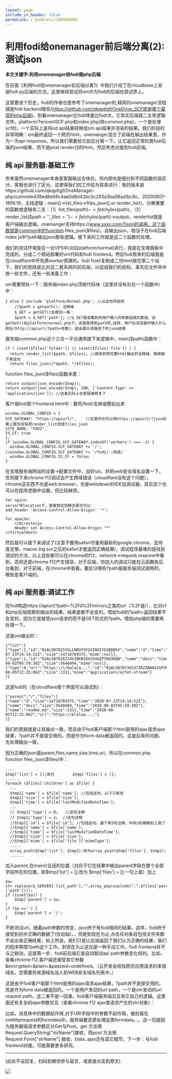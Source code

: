 ```yaml
---
layout: page
include_in_header: false
permalink: /_booklets/108304896/
---
```

利用fodi给onemanager前后端分离(2):测试json
=====

__本文关键字:利用onemanager给fodi做php后端__

在前面《利用fodi给onemanager前后端分离1》中我们介绍了在cloudbase上安装fodi py后端的方法，这里继续尝试将om作为fodi的后端也尝试弄上。

这里要说个历史，fodi的作者也是参考了onemanager的,精简的onemanager流程就是fodi backend那些(https://github.com/qkqpttgf/OneDrive_SCF即是那个最简的php后端)。别看onemanager比fodi体量比fodi大，它其实后端就二主体逻辑文件。platform/TencentSCF.php和index.php(转common.php)，一个是处理scf的，一个实际上是将od api结果转换成om api结果并渲染的结果。我们的目的非常明确：om最终返回一个网页html，onemanger混合了前端在输出结果里。作为一次api response，所以我们需要给它前后分离一下。让它返回正常的类fodi后端的json结果，而不是post render过的html，然后考虑对接到fodi前端。

纯 api 服务器:基础工作
-----

所幸虽然onemanager本身是客服输出合体的，但内部也是细分到不同函数的易区分，客服也进行了区分。这使得我们的工作较为容易进行：我的版本是https://github.com/qkqpttgf/OneManager-php/commite439ed8e68c4ae0d8d42bc5c293a3ba06aa1bc9c，20200607-1856.19，主线逻辑：main()->list_files->files_json(),or render_list()，分解重要的函数或逻辑有二支：（1）list_files($path)->fetch_files($path)，（2）render_list($path = '', $files = '')->fetch_files($path)->output，renderlist就是客户端输出逻辑。onemanger支持https://www.xxxx.com/?json的调用，这个函数就是common中的function files_json($files)，会输出json，相当于在fodi后端index.js中?path输出json那些逻辑。接下来的工作就是这二个函数的处理。

我们的测试环境是在一台VPS中(对应platform/normal)进行，我是在宝塔面板中完成的，分成二个网站部署好om代码和fodi frontend。然后fodi原来的后端我是在cloudflare中开免费worker搭建的。fodi front复制成二份html放在第二个站下，我们的思路是比对这二套系统的前后端，以促成我们的目标。事先在文件夹中放一些文件，还有一些准备工作：

om需要预处一下：服务端index.php顶层代码块（这里并没有处在一个函数中）中：

```
} else { include 'platform/Normal.php'; //从这句开始改
    //$path = getpath(); 注释掉
    $_GET = getGET()后面加一条：
    $path = $_GET['path']; //$_GET是收集到的用户输入的参数组成的数组，该getGet()在platform/normal.php下，这里是得到path项,这样，用户在浏览器中输入什么网址(http://apiurl/?path+参数)，就会展示该路径下的json结果
```

服务端common.php这个三合一平台通用接下来逻辑中，main($path)函数中：

```
if ( isset($files['folder']) || isset($files['file']) ) {
  return render_list($path, $files); //原来的带完整html输出的注释掉，换成接下来这句
  return files_json(/*$path, */$files);
```

function files_json($files)函数末尾：
```
return output(json_encode($tmp));
return output(json_encode($tmp), 200, ['Content-Type' => 'application/json']); //这条实际上在新版被修复了
```

客户端fodi那个frontend html中：要将/fodi/去掉或模拟出来

```
window.GLOBAL_CONFIG = {
SCF_GATEWAY: "https://apiurl/",    //这里你也可以用https://apiurl/?json如果上面你没有把render_list改成files_json
SITE_NAME: "FODI",
IS_CF: true
};
if (window.GLOBAL_CONFIG.SCF_GATEWAY.indexOf('workers') === -1) {
  window.GLOBAL_CONFIG.SCF_GATEWAY += '/';   //window.GLOBAL_CONFIG.SCF_GATEWAY += '/fodi/';改成/
  window.GLOBAL_CONFIG.IS_CF = false;
}
```

在宝塔服务端网站的设置->配置文件中，加好ssl，并把web安全域名设置一下，否则接下来chrome f12调试会产生跨域错误（cloudflare没有这个问题）。chrome这东西不光是web browser，也是webdever的IDE加调试器，其实这个也可以在程序逻辑中设置，但比较麻烦。

```
for nginx:
server块location下，直接放在伪静态里也可以
add_header 'Access-Control-Allow-Origin' '*';

for apache:
	</Directory>
	Header set Access-Control-Allow-Origin "*"
</VirtualHost>
```

然后就可以接下来调试了(注意不要用safari尽量用最新的google chrome，支持度足够，macos big sur之后的safari才能返回正确结果)，调试程序最难的是找到调试的方法，以上这些都可以在chrome的f12，network->request,respone中看到，否则还是chrome f12产生错误，对于后端，你加入的调试只能在云函数执后台看到，对于前端，在chrome中查看。要区分哪些?path是服务端测试调用的，哪些是客户端的。

纯 api 服务器:调试工作
-----

在fodi构造https://apiurl/?path=%2Fd%2Fmirrors之类的url（%2F是/），比对cf和php后端观察到输出的结果。结果是都不会变的。喂给fodi的?path=返回结果不会变的，因为它是接受json请求的而不是GET形式的?path。喂给php端的需要再处理一下。

这是om输出的：

```
{"list":[
{"type":1,"id":"01AL5B7D25YGLLNRUY5FG3INXIYG5BDB5V","name":"d","time":"2020-07-23T14:14:52Z","size":14716769375,"mime":null},
{"type":1,"id":"01AL5B7D26ZI4V2QKN35HJSUUZPTHQ3KQN","name":"docs","time":"2020-08-02T05:59:38Z","size":5640494,"mime":null},
{"type":0,"url":"https:\/\/balala...","id":"01AL5B7DY3H337ZRZ3BNAIUSPVR5RXLU2M","name":"readme.md","time":"2020-08-05T12:25:06Z","size":1311,"mime":"application\/octet-stream"}
]}
```

这是fodi的（在cloudflare那个界面可以调试到）：

```
{"parent":"/","files":[
{"name":"d","size":14716769375,"time":"2020-07-23T14:14:52Z"},
{"name":"docs","size":5640494,"time":"2020-08-02T05:59:38Z"},
{"name":"readme.md","size":1311,"time":"2020-08-05T12:25:06Z","url":"https://blalaa...."}
]}
```

我们的思路就是让其输出一致，而且由于fodi客户端那个html是用的ajax请求ajax结果，?path并不是提交用的。而是作为form data被返回的。这是后来的问题，先处理输出一致。

因为正确的json是parent,files,name,size,time,url，所以在common.php function files_json($files)中：

```
....
$tmp['list'] = [];改为        $tmp['files'] = [];
......
foreach ($files['children'] as $file) {
  ...
  $tmp1['name'] = $file['name']; //包括这句，以下三新加
  $tmp1['size'] = $file['size'];
  $tmp1['time'] = $file['lastModifiedDateTime'];
  ...
  // $tmp1['type'] = 0;   //这句注释
  // $tmp1['type'] = 1;  //这句注释
  //$tmp1['id'] = $file['id']; //包括这句。接下来5句注释，中间3句被移到上面了
  //$tmp1['name'] = $file['name'];
  //$tmp1['time'] = $file['lastModifiedDateTime'];
  //$tmp1['size'] = $file['size'];
  //$tmp1['mime'] = $file['file']['mimeType'];
  .....
  array_push($tmp['list'], $tmp1);改为array_push($tmp['files'], $tmp1);
  ......
```

加入parent,在main()合适的位置（对应于它在结果中输出parent字段在整个全部字段所在的位置，即$tmp['list'] = [];改为        $tmp['files'] = [];一句上面）加上

```
$a= str_replace($_SERVER['list_path'],"",array_pop(explode(":",$files['parentReference']['path'])));
if (isset($a)) { 
	$tmp['parent'] = $a;
}
if ($a =='') {
	$tmp['parent'] = '/';
}
```

不断测试url，随着path参数的改变，json终于有fodi相同的结果。这样，fodi终于接受到初步正确的数据了(仅初始)，，但是到现在为止,点击任何条目包括文件夹都不会出来正确结果，如上所说，我们只是让后端返回了我们认为正确的结果，我们的程序靠喂?path这个工作。到现在为止这仅是一种手动工作。fodi frontend并不与之联动，这是第一步，fodi前后端它是自动联动api path参数变化经的。比如，查看chrome f12,客户端还接受其它参数&encrypted=&plain=&passwd=undefined。（云开发会校验网页应用请求的来源域名，您需要将来源域名加入到WEB安全域名列表中。）

这是由于fodi客户端那个html是用的ajax请求ajax结果，?path并不是提交用的。而是作为form data被返回的。一个是用户发动的url path，一个是xhr发动的url request path，这二者不是一回事。fodi客户端服务端交互有它自己的逻辑。这里面还有复杂的ajax参数交互（查看chrome f12 ajax类请求产生的xhr对象）：

比如，消息体中的数据起作用,对于URI字段中的参数不起作用，被封装在xmlhttprequest的formdata中。服务端要还原处理这类formdata，，，这一切是因为服务器端请求参数区分Get与Post。get 方法用Request.QueryString["strName"]接收，而post 方法用Request.Form["strName"] 接收，blala..ajax还有其它细节。下一步：与fodi frontend对接。可能需要更多研究。

-----


(此处不设回复，扫码到微信参与留言，或直接点击到原文)

![](/p/108304896/qrcode.png)

<!-- Markdeep: -->
<meta charset="utf-8">
<link rel="stylesheet" href="../../res/aloha.css?">

<script src="../../res/markdeep.min.js" charset="utf-8"></script>






